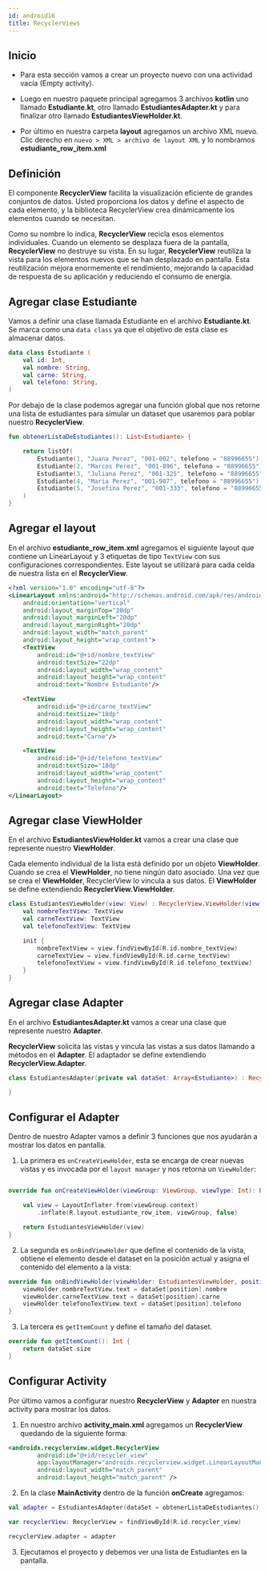 ```yaml
---
id: android16
title: RecyclerViews
---
```


## Inicio

* Para esta sección vamos a crear un proyecto nuevo con una actividad vacía (Empty activity).

* Luego en nuestro paquete principal agregamos 3 archivos **kotlin** uno llamado **Estudiante.kt**, otro llamado **EstudiantesAdapter.kt** y para finalizar otro llamado **EstudiantesViewHolder.kt**.

* Por último en nuestra carpeta **layout** agregamos un archivo XML nuevo. Clic derecho en `nuevo > XML > archivo de layout XML` y lo nombramos **estudiante_row_item.xml**

## Definición

El componente **RecyclerView** facilita la visualización eficiente de grandes conjuntos de datos. Usted proporciona los datos y define el aspecto de cada elemento, y la biblioteca RecyclerView crea dinámicamente los elementos cuando se necesitan.

Como su nombre lo indica, **RecyclerView** recicla esos elementos individuales. Cuando un elemento se desplaza fuera de la pantalla, **RecyclerView** no destruye su vista. En su lugar, **RecyclerView** reutiliza la vista para los elementos nuevos que se han desplazado en pantalla. Esta reutilización mejora enormemente el rendimiento, mejorando la capacidad de respuesta de su aplicación y reduciendo el consumo de energía.

## Agregar clase Estudiante

Vamos a definir una clase llamada Estudiante en el archivo **Estudiante.kt**. Se marca como una `data class` ya que el objetivo de esta clase es almacenar datos.

```kotlin
data class Estudiante (
    val id: Int,
    val nombre: String,
    val carne: String,
    val telefono: String,
)
```

Por debajo de la clase podemos agregar una función global que nos retorne una lista de estudiantes para simular un dataset que usaremos para poblar nuestro **RecyclerView**.

```kotlin
fun obtenerListaDeEstudiantes(): List<Estudiante> {

    return listOf(
        Estudiante(1, "Juana Perez", "001-002", telefono = "88996655"),
        Estudiante(2, "Marcos Perez", "001-896", telefono = "88996655"),
        Estudiante(3, "Juliana Perez", "001-325", telefono = "88996655"),
        Estudiante(4, "Maria Perez", "001-987", telefono = "88996655"),
        Estudiante(5, "Josefina Perez", "001-333", telefono = "88996655"),
    )
}
```

## Agregar el layout

En el archivo **estudiante_row_item.xml** agregamos el siguiente layout que contiene un LinearLayout y 3 etiquetas de tipo `TextView` con sus configuraciones correspondientes. Este layout se utilizará para cada celda de nuestra lista en el **RecyclerView**.

```xml
<?xml version="1.0" encoding="utf-8"?>
<LinearLayout xmlns:android="http://schemas.android.com/apk/res/android"
    android:orientation="vertical"
    android:layout_marginTop="20dp"
    android:layout_marginLeft="20dp"
    android:layout_marginRight="20dp"
    android:layout_width="match_parent"
    android:layout_height="wrap_content">
    <TextView
        android:id="@+id/nombre_textView"
        android:textSize="22dp"
        android:layout_width="wrap_content"
        android:layout_height="wrap_content"
        android:text="Nombre Estudiante"/>

    <TextView
        android:id="@+id/carne_textView"
        android:textSize="18dp"
        android:layout_width="wrap_content"
        android:layout_height="wrap_content"
        android:text="Carne"/>

    <TextView
        android:id="@+id/telefono_textView"
        android:textSize="18dp"
        android:layout_width="wrap_content"
        android:layout_height="wrap_content"
        android:text="Telefono"/>
</LinearLayout>
```

## Agregar clase ViewHolder

En el archivo **EstudiantesViewHolder.kt** vamos a crear una clase que represente nuestro **ViewHolder**.

Cada elemento individual de la lista está definido por un objeto **ViewHolder**. Cuando se crea el **ViewHolder**, no tiene ningún dato asociado. Una vez que se crea el **ViewHolder**, RecyclerView lo vincula a sus datos. El **ViewHolder** se define extendiendo **RecyclerView.ViewHolder**.

```kotlin
class EstudiantesViewHolder(view: View) : RecyclerView.ViewHolder(view) {
    val nombreTextView: TextView
    val carneTextView: TextView
    val telefonoTextView: TextView

    init {
        nombreTextView = view.findViewById(R.id.nombre_textView)
        carneTextView = view.findViewById(R.id.carne_textView)
        telefonoTextView = view.findViewById(R.id.telefono_textView)
    }
}
```

## Agregar clase Adapter

En el archivo **EstudiantesAdapter.kt** vamos a crear una clase que represente nuestro **Adapter**.

**RecyclerView** solicita las vistas y vincula las vistas a sus datos llamando a métodos en el **Adapter**. El adaptador se define extendiendo **RecyclerView.Adapter**.

```kotlin
class EstudiantesAdapter(private val dataSet: Array<Estudiante>) : RecyclerView.Adapter<EstudiantesViewHolder>() {

}
```

## Configurar el Adapter

Dentro de nuestro Adapter vamos a definir 3 funciones que nos ayudarán a mostrar los datos en pantalla.

1. La primera es `onCreateViewHolder`, esta se encarga de crear nuevas vistas y es invocada por el `layout manager` y nos retorna un `ViewHolder`:

```kotlin

override fun onCreateViewHolder(viewGroup: ViewGroup, viewType: Int): EstudiantesViewHolder {

    val view = LayoutInflater.from(viewGroup.context)
        .inflate(R.layout.estudiante_row_item, viewGroup, false)

    return EstudiantesViewHolder(view)
}
```

2. La segunda es `onBindViewHolder` que define el contenido de la vista, obtiene el elemento desde el dataset en la posición actual y asigna el contenido del elemento a la vista:

```kotlin
override fun onBindViewHolder(viewHolder: EstudiantesViewHolder, position: Int) {
    viewHolder.nombreTextView.text = dataSet[position].nombre
    viewHolder.carneTextView.text = dataSet[position].carne
    viewHolder.telefonoTextView.text = dataSet[position].telefono
}
```

3. La tercera es `getItemCount` y define el tamaño del dataset.

```kotlin
override fun getItemCount(): Int {
    return dataSet.size
}
```

## Configurar Activity

Por último vamos a configurar nuestro **RecyclerView** y **Adapter** en nuestra activity para mostrar los datos.

1. En nuestro archivo **activity_main.xml** agregamos un **RecyclerView** quedando de la siguiente forma:

```xml
<androidx.recyclerview.widget.RecyclerView
        android:id="@+id/recycler_view"
        app:layoutManager="androidx.recyclerview.widget.LinearLayoutManager"
        android:layout_width="match_parent"
        android:layout_height="match_parent" />
```

2. En la clase **MainActivity** dentro de la función **onCreate** agregamos:

```kotlin
val adapter = EstudiantesAdapter(dataSet = obtenerListaDeEstudiantes().toTypedArray())

var recyclerView: RecyclerView = findViewById(R.id.recycler_view)

recyclerView.adapter = adapter
```

3. Ejecutamos el proyecto y debemos ver una lista de Estudiantes en la pantalla.
